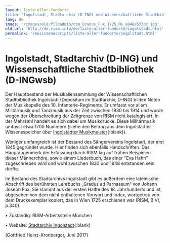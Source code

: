 ```yaml
---
layout: liste-aller-fundorte
title: 'Ingolstadt, Stadtarchiv (D-ING) und Wissenschaftliche Stadtbibliothek (D-INGwsb)'
lang: de
image: '/images/old/fileadmin/csm_Gradus_Fux_1725_Ms_a948a573dc.jpg'
old_url: 'http://de.rism.info/de/liste-aller-fundorte/ingolstadt.html'
permalink: '/musicmanuscripts/liste-aller-fundorte/ingolstadt.html'
---
```



# Ingolstadt, Stadtarchiv (D-ING) und Wissenschaftliche Stadtbibliothek (D-INGwsb)

Der Hauptbestand der Musikaliensammlung der Wissenschaftlichen Stadtbibliothek Ingolstadt (Depositum im Stadtarchiv, D-ING) bilden Noten der Musikkapelle des 10. Infanterie-Regiments. Er umfasst vor allem Militärmusik und Tanzmusik aus der Zeit zwischen 1830 bis 1914 und wurde wegen der Überschreitung der Zeitgrenze von RISM nicht katalogisiert. In der Mehrzahl handelt es sich dabei um Musikdrucke. Diese Militärmusik umfasst etwa 1700 Nummern (siehe den Beitrag aus dem Ingolstädter Wissensspeicher über [Ingolstädter Musikmeister](https://www.ingolstadt.de/stadtmuseum/scheuerer/personen/milmus01.htm "Opens external link in new window"){:blank}). 

Weniger umfangreich ist der Bestand des Sängervereins Ingolstadt, der erst 1845 gegründet wurde. Hier finden sich ebenfalls Handschriften. Das Hauptaugenmerk der Erfassung durch RISM lag auf frühen Beispielen dieser Männerchöre, sowie einem Liederbuch, das einer "Eva Hahn" zugeschrieben wird und wohl zwischen 1830 und 1848 entstanden sein dürfte.

Im Bestand des Stadtarchivs Ingolstadt gibt es außerdem eine lateinische Abschrift des berühmten Lehrbuchs „Gradus ad Parnassum“ von Johann Joseph Fux. Sie stammt aus der ersten Hälfte des 18. Jahrhunderts und ist, abgesehen von dem nicht enthaltenen Vorwort und Index, wortgetreu von dem Druckexemplar kopiert, das in Wien 1725 erschienen war (RISM, B VI, p.340).

• Zuständig: RISM-Arbeitsstelle München

• Website: [Stadtarchiv Ingolstadt](https://zentrumstadtgeschichte.ingolstadt.de/Stadtarchiv/ "Opens external link in new window"){:blank}

(Gottfried Heinz-Kronberger, Juni 2017)

